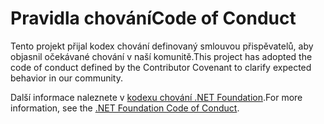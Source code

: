 # <a name="code-of-conduct"></a><span data-ttu-id="11250-101">Pravidla chování</span><span class="sxs-lookup"><span data-stu-id="11250-101">Code of Conduct</span></span>

<span data-ttu-id="11250-102">Tento projekt přijal kodex chování definovaný smlouvou přispěvatelů, aby objasnil očekávané chování v naší komunitě.</span><span class="sxs-lookup"><span data-stu-id="11250-102">This project has adopted the code of conduct defined by the Contributor Covenant to clarify expected behavior in our community.</span></span>

<span data-ttu-id="11250-103">Další informace naleznete v [kodexu chování .NET Foundation](https://dotnetfoundation.org/code-of-conduct).</span><span class="sxs-lookup"><span data-stu-id="11250-103">For more information, see the [.NET Foundation Code of Conduct](https://dotnetfoundation.org/code-of-conduct).</span></span>
